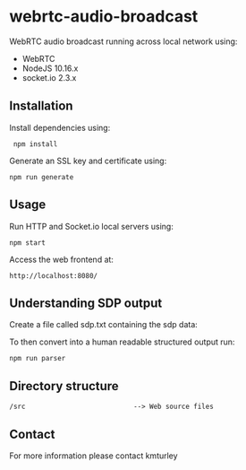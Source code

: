 # webrtc-audio-broadcast

WebRTC audio broadcast running across local network using:

* WebRTC
* NodeJS 10.16.x
* socket.io 2.3.x


## Installation

Install dependencies using:

     npm install

Generate an SSL key and certificate using:

    npm run generate


## Usage

Run HTTP and Socket.io local servers using:

    npm start

Access the web frontend at:

    http://localhost:8080/


## Understanding SDP output

Create a file called sdp.txt containing the sdp data:

To then convert into a human readable structured output run:

    npm run parser


## Directory structure

    /src                           --> Web source files


## Contact

For more information please contact kmturley
